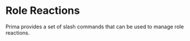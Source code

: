 # Role Reactions

Prima provides a set of slash commands that can be used to manage role reactions.
